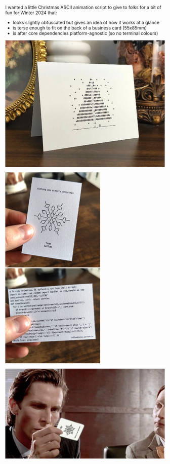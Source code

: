 I wanted a little Christmas ASCII animation script to give to folks for a bit of fun for Winter 2024 that:
- looks slightly obfuscated but gives an idea of how it works at a glance  
- is terse enough to fit on the back of a business card (55x85mm)
- is after core dependencies platform-agnostic (so no terminal colours)


<img src="./img/christmas_card_1.jpg" style="height:400px"> 

<img src="./img/mockFront.jpg" style="height:300px"> <img src="./img/mockBack.jpg" style="width:300px">
  
![](./img/bale.jpg)  
